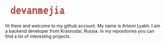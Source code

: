 ![Logo](logo.png "Logo")

Hi there and welcome to my github account. My name is Artemi Lyakh. I am a backend developer from Krasnodar, Russia. In my repositories you can find a lot of interesting projects.
